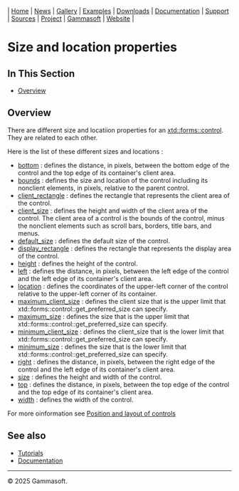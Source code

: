 | [Home](home.md) | [News](news.md) | [Gallery](gallery.md) | [Examples](examples.md) | [Downloads](downloads.md) | [Documentation](documentation.md) | [Support](support.md) | [Sources](https://github.com/gammasoft71/xtd) | [Project](https://sourceforge.net/projects/xtdpro/) | [Gammasoft](gammasoft.md) | [Website](https://gammasoft71.github.io/xtd) |

# Size and location properties

## In This Section

* [Overview](#overview)

## Overview

There are different size and locatiion properties for an [xtd::forms::control](https://gammasoft71.github.io/xtd/reference_guides/latest/classxtd_1_1forms_1_1control.html). They are related to each other.

Here is the list of these different sizes and locations :

* [bottom](https://gammasoft71.github.io/xtd/reference_guides/latest/classxtd_1_1forms_1_1control.html#a08e098e0f5bfb57c8c8775c2da630594) : defines the distance, in pixels, between the bottom edge of the control and the top edge of its container's client area.
* [bounds](https://gammasoft71.github.io/xtd/reference_guides/latest/classxtd_1_1forms_1_1control.html#ad31b556a29033cdf8fe9f8014c0f4096) : defines the size and location of the control including its nonclient elements, in pixels, relative to the parent control.
* [client_rectangle](https://gammasoft71.github.io/xtd/reference_guides/latest/classxtd_1_1forms_1_1control.html#ac6e89f8e80483e2afb183944add998ad) : defines the rectangle that represents the client area of the control.
* [client_size](https://gammasoft71.github.io/xtd/reference_guides/latest/classxtd_1_1forms_1_1control.html#a0fc7cbfba7528b4c62785f4dbba2f77c) : defines the height and width of the client area of the control. The client area of a control is the bounds of the control, minus the nonclient elements such as scroll bars, borders, title bars, and menus.
* [default_size](https://gammasoft71.github.io/xtd/reference_guides/latest/classxtd_1_1forms_1_1control.html#afea25438336e5354a3567089abd1aefc) : defines the default size of the control.
* [display_rectangle](https://gammasoft71.github.io/xtd/reference_guides/latest/classxtd_1_1forms_1_1control.html#ad7dc3997e713bda90e9fd36aaae74c70) : defines the rectangle that represents the display area of the control.
* [height](https://gammasoft71.github.io/xtd/reference_guides/latest/classxtd_1_1forms_1_1control.html#ab04d5c773779c099890ec76aaa9cfbf1) : defines the height of the control.
* [left](https://gammasoft71.github.io/xtd/reference_guides/latest/classxtd_1_1forms_1_1control.html#a65e36eab48c1a42c7241384b82ff7dc6) : defines the distance, in pixels, between the left edge of the control and the left edge of its container's client area.
* [location](https://gammasoft71.github.io/xtd/reference_guides/latest/classxtd_1_1forms_1_1control.html#ac38df6b02cbd4bceead6d934c511f61b) : defines the coordinates of the upper-left corner of the control relative to the upper-left corner of its container.
* [maximum_client_size](https://gammasoft71.github.io/xtd/reference_guides/latest/classxtd_1_1forms_1_1control.html#acbb6bd24ef78d8206fe629b3fed6c44f) : defines the client size that is the upper limit that xtd::forms::control::get_preferred_size can specify.
* [maximum_size](https://gammasoft71.github.io/xtd/reference_guides/latest/classxtd_1_1forms_1_1control.html#a41e039d0f3a5d333f6f4c4b32f6c3112) : defines the size that is the upper limit that xtd::forms::control::get_preferred_size can specify.
* [minimum_client_size](https://gammasoft71.github.io/xtd/reference_guides/latest/classxtd_1_1forms_1_1control.html#a705f2735ba4ec2eb8afdc637beebd139) : defines the client_size that is the lower limit that xtd::forms::control::get_preferred_size can specify.
* [minimum_size](https://gammasoft71.github.io/xtd/reference_guides/latest/classxtd_1_1forms_1_1control.html#ae91bd094cccd5608b42636cc836674a8) : defines the size that is the lower limit that xtd::forms::control::get_preferred_size can specify.
* [right](https://gammasoft71.github.io/xtd/reference_guides/latest/classxtd_1_1forms_1_1control.html#ae4a8b6cf4cd0d72d6937c5152ec66e31) : defines the distance, in pixels, between the right edge of the control and the left edge of its container's client area.
* [size](https://gammasoft71.github.io/xtd/reference_guides/latest/classxtd_1_1forms_1_1control.html#ac004473e1cac8074e4ce22f1dbfc4251) : defines the height and width of the control.
* [top](https://gammasoft71.github.io/xtd/reference_guides/latest/classxtd_1_1forms_1_1control.html#a833d52b067a87d6e611b8465a5fc7a8c) : defines the distance, in pixels, between the top edge of the control and the top edge of its container's client area.
* [width](https://gammasoft71.github.io/xtd/reference_guides/latest/classxtd_1_1forms_1_1control.html#ad100040e54540c75a0d5c840e9fbd596) : defines the width of the control.

For more oinformation see [Position and layout of controls](position_and_layout_of_controls.md)

## See also

* [Tutorials](tutorials.md)
* [Documentation](documentation.md)

______________________________________________________________________________________________

© 2025 Gammasoft.
